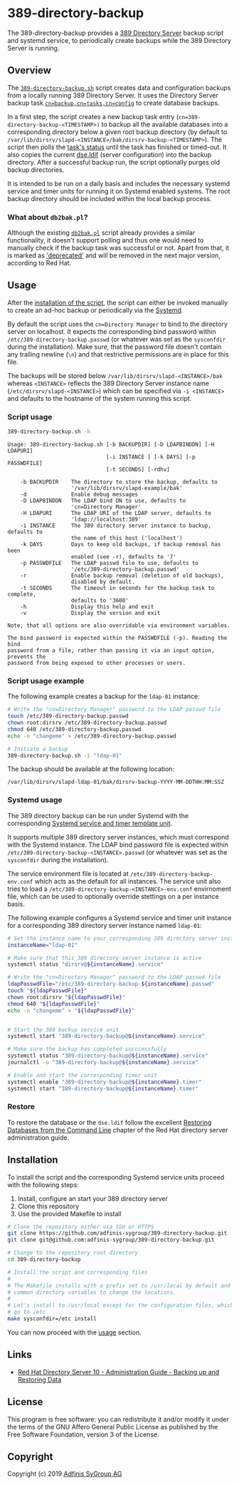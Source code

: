 # 389-directory-backup
The 389-directory-backup provides a [389 Directory
Server](https://directory.fedoraproject.org/) backup script and systemd
service, to periodically create backups while the 389 Directory Server is
running.

## Overview
The [`389-directory-backup.sh`](bin/389-directory-backup.sh) script creates
data and configuration backups from a locally running 389 Directory Server. It
uses the Directory Server backup task
[`cn=backup,cn=tasks,cn=config`](https://access.redhat.com/documentation/en-us/red_hat_directory_server/10/html/configuration_command_and_file_reference/core_server_configuration_reference#cn-backup)
to create database backups.

In a first step, the script creates a new backup task entry
(`cn=389-directory-backup-<TIMESTAMP>)` to backup all the available databases
into a corresponding directory below a given root backup directory (by default
to `/var/lib/dirsrv/slapd-<INSTANCE>/bak/dirsrv-backup-<TIMESTAMP>`). The
script then polls the [task's
status](https://access.redhat.com/documentation/en-us/red_hat_directory_server/10/html/configuration_command_and_file_reference/core_server_configuration_reference#cn-tasks-attributes)
until the task  has finished or timed-out. It also copies the current
[dse.ldif](https://access.redhat.com/documentation/en-us/red_hat_directory_server/10/html/administration_guide/populating_directory_databases-backing_up_and_restoring_data#Backing_Up_and_Restoring_Data-Backing_Up_the_dse.ldif_Configuration_File)
(server configuration) into the backup directory.  After a successful backup
run, the script optionally purges old backup directories.

It is intended to be run on a daily basis and includes the necessary systemd
service and timer units for running it on Systemd enabled systems. The root
backup directory should be included within the local backup process.

### What about `db2bak.pl`?
Although the existing
[`db2bak.pl`](https://access.redhat.com/documentation/en-us/red_hat_directory_server/10/html/configuration_command_and_file_reference/perl_scripts#Perl_Scripts-db2bak.pl_Create_backup_of_database)
script already provides a similar functionality, it doesn't support polling and
thus one would need to manually check if the backup task was successful or not.
Apart from that, it is marked as
['deprecated'](https://access.redhat.com/documentation/en-us/red_hat_directory_server/10/html/configuration_command_and_file_reference/perl_scripts#Perl_Scripts-db2bak.pl_Create_backup_of_database)
and will be removed in the next major version, according to Red Hat.

## Usage
After the [installation of the script](#installation), the script can either be
invoked manually to create an ad-hoc backup or periodically via the
[Systemd](#systemd-usage).

By default the script uses the `cn=Directory Manager` to bind to the directory
server on localhost. It expects the corresponding bind password within
`/etc/389-directory-backup.passwd` (or whatever was set as the `sysconfdir`
during the installation).
Make sure, that the password file doesn't contain any trailing newline (`\n`)
and that restrictive permissions are in place for this file.

The backups will be stored below `/var/lib/dirsrv/slapd-<INSTANCE>/bak` whereas
`<INSTANCE>` reflects the 389 Directory Server instance name
(`/etc/dirsrv/slapd-<INSTANCE>`) which can be specified via `-i <INSTANCE>` and
defaults to the hostname of the system running this script.

### Script usage
```bash
389-directory-backup.sh -h
```
```
Usage: 389-directory-backup.sh [-b BACKUPDIR] [-D LDAPBINDDN] [-H LDAPURI]
                               [-i INSTANCE ] [-k DAYS] [-p PASSWDFILE]
                               [-t SECONDS] [-rdhv]

    -b BACKUPDIR    The directory to store the backup, defaults to
                    '/var/lib/dirsrv/slapd-example/bak'
    -d              Enable debug messages
    -D LDAPBINDDN   The LDAP bind DN to use, defaults to
                    'cn=Directory Manager'
    -H LDAPURI      The LDAP URI of the LDAP server, defaults to
                    'ldap://localhost:389'
    -i INSTANCE     The 389 directory server instance to backup, defaults to
                    the name of this host ('localhost')
    -k DAYS         Days to keep old backups, if backup removal has been
                    enabled (see -r), defaults to '7'
    -p PASSWDFILE   The LDAP passwd file to use, defaults to
                    '/etc/389-directory-backup.passwd'
    -r              Enable backup removal (deletion of old backups),
                    disabled by default.
    -t SECONDS      The timeout in seconds for the backup task to complete,
                    defaults to '3600'
    -h              Display this help and exit
    -v              Display the version and exit

Note, that all options are also overridable via environment variables.

The bind password is expected within the PASSWDFILE (-p). Reading the bind
password from a file, rather than passing it via an input option, prevents the
password from being exposed to other processes or users.
```

### Script usage example
The following example creates a backup for the `ldap-01` instance:
```bash
# Write the "cn=Directory Manager" password to the LDAP passwd file
touch /etc/389-directory-backup.passwd
chown root:dirsrv /etc/389-directory-backup.passwd
chmod 640 /etc/389-directory-backup.passwd
echo -n "changeme" > /etc/389-directory-backup.passwd

# Initiate a backup
389-directory-backup.sh -i "ldap-01"
``` 

The backup should be available at the following location:
```
/var/lib/dirsrv/slapd-ldap-01/bak/dirsrv-backup-YYYY-MM-DDTHH:MM:SSZ
```

### Systemd usage
The 389 directory backup can be run under Systemd with the corresponding
[Systemd service and timer template unit](systemd/).

It supports multiple 389 directory server instances, which must correspond with
the Systemd instance. The LDAP bind password file is expected within
`/etc/389-directory-backup-<INSTANCE>.passwd` (or whatever was set as the
`sysconfdir` during the installation).

The service environment file is located at `/etc/389-directory-backup-env.conf`
which acts as the default for all instances. The service unit also tries to
load a `/etc/389-directory-backup-<INSTANCE>-env.conf` envirnoment file, which
can be used to optionally override stettings on a per instance basis.


The following example configures a Systemd service and timer unit instance for a
corresponding 389 directory server instance named `ldap-01`:
```bash
# Set the instance name to your corresponding 389 directory server instance
instanceName="ldap-01"

# Make sure that this 389 directory server instance is active
systemctl status "dirsrv@${instanceName}.service"

# Write the "cn=Directory Manager" password to the LDAP passwd file
ldapPasswdFile="/etc/389-directory-backup-${instanceName}.passwd"
touch "${ldapPasswdFile}"
chown root:dirsrv "${ldapPasswdFile}"
chmod 640 "${ldapPasswdFile}"
echo -n "changeme" > "${ldapPasswdFile}"


# Start the 389 backup service unit
systemctl start "389-directory-backup@${instanceName}.service"

# Make sure the backup has completed succcessfully
systemctl status "389-directory-backup@${instanceName}.service"
journalctl -u "389-directory-backup@${instanceName}.service"

# Enable and start the corresponding timer unit
systemctl enable "389-directory-backup@${instanceName}.timer"
systemctl start "389-directory-backup@${instanceName}.timer"
```

### Restore
To restore the database or the `dse.ldif` follow the excellent [Restoring
Databases from the Command
Line](https://access.redhat.com/documentation/en-us/red_hat_directory_server/10/html/administration_guide/populating_directory_databases-backing_up_and_restoring_data#Restoring_All_Databases-Restoring_Your_Database_from_the_Command_Line)
chapter of the Red Hat directory server administration guide.

## Installation
To install the script and the corresponding Systemd service units proceed with
the following steps:

1. Install, configure an start your 389 directory server
2. Clone this repository 
3. Use the provided Makefile to install

```bash
# Clone the repository either via SSH or HTTPS
git clone https://github.com/adfinis-sygroup/389-directory-backup.git
git clone git@github.com:adfinis-sygroup/389-directory-backup.git

# Change to the repository root directory
cd 389-directory-backup

# Install the script and corresponding files 
#
# The Makefile installs with a prefix set to /usr/local by default and supports
# common directory variables to change the locations.
# 
# Let's install to /usr/local except for the configuration files, which should
# go to /etc
make sysconfdir=/etc install
```

You can now proceed with the [usage](#usage) section.

## Links
* [Red Hat Directory Server 10 - Administration Guide - Backing up and Restoring Data](https://access.redhat.com/documentation/en-us/red_hat_directory_server/10/html/administration_guide/populating_directory_databases-backing_up_and_restoring_data)

## License
This program is free software: you can redistribute it and/or modify it under
the terms of the GNU Affero General Public License as published by the Free
Software Foundation, version 3 of the License.

## Copyright
Copyright (c) 2019 [Adfinis SyGroup AG](https://adfinis-sygroup.ch)
